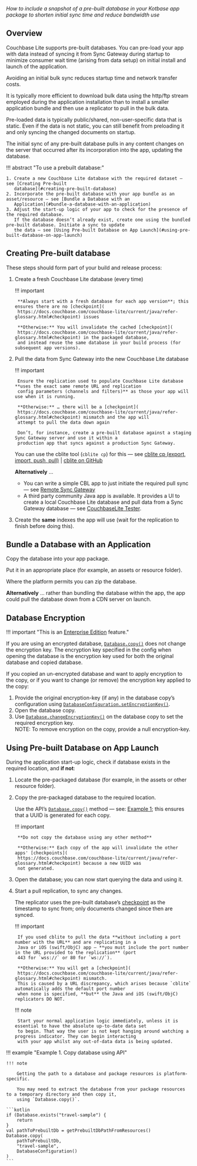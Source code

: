 _How to include a snapshot of a pre-built database in your Kotbase app package to shorten initial sync time and reduce
bandwidth use_

## Overview

Couchbase Lite supports pre-built databases. You can pre-load your app with data instead of syncing it from Sync Gateway
during startup to minimize consumer wait time (arising from data setup) on initial install and launch of the
application.

Avoiding an initial bulk sync reduces startup time and network transfer costs.

It is typically more efficient to download bulk data using the http/ftp stream employed during the application
installation than to install a smaller application bundle and then use a replicator to pull in the bulk data.

Pre-loaded data is typically public/shared, non-user-specific data that is static. Even if the data is not static, you
can still benefit from preloading it and only syncing the changed documents on startup.

The initial sync of any pre-built database pulls in any content changes on the server that occurred after its
incorporation into the app, updating the database.

!!! abstract "To use a prebuilt database:"

    1. Create a new Couchbase Lite database with the required dataset — see [Creating Pre-built
       database](#creating-pre-built-database)
    2. Incorporate the pre-built database with your app bundle as an asset/resource — see [Bundle a Database with an
       Application](#bundle-a-database-with-an-application)
    3. Adjust the start-up logic of your app to check for the presence of the required database.  
       If the database doesn’t already exist, create one using the bundled pre-built database. Initiate a sync to update
       the data — see [Using Pre-built Database on App Launch](#using-pre-built-database-on-app-launch)

## Creating Pre-built database

These steps should form part of your build and release process:

1. Create a fresh Couchbase Lite database (every time)

    !!! important

        **Always start with a fresh database for each app version**; this ensures there are no [checkpoint](
        https://docs.couchbase.com/couchbase-lite/current/java/refer-glossary.html#checkpoint) issues

        **Otherwise:** You will invalidate the cached [checkpoint](
        https://docs.couchbase.com/couchbase-lite/current/java/refer-glossary.html#checkpoint) in the packaged database,
        and instead reuse the same database in your build process (for subsequent app versions).

2. Pull the data from Sync Gateway into the new Couchbase Lite database

    !!! important

        Ensure the replication used to populate Couchbase Lite database **uses the exact same remote URL and replication
        config parameters (channels and filters)** as those your app will use when it is running.
        
        **Otherwise:** … there will be a [checkpoint](
        https://docs.couchbase.com/couchbase-lite/current/java/refer-glossary.html#checkpoint) mismatch and the app will
        attempt to pull the data down again
        
        Don’t, for instance, create a pre-built database against a staging Sync Gateway server and use it within a
        production app that syncs against a production Sync Gateway.

    You can use the cblite tool (`cblite cp`) for this — see [cblite cp (export, import, push, pull)](
    https://github.com/couchbaselabs/couchbase-mobile-tools/blob/master/Documentation.md#cp-aka-export-import-push-pull)
    | [cblite on GitHub](https://github.com/couchbaselabs/couchbase-mobile-tools/blob/master/README.cblite.md)

    **Alternatively** …

    * You can write a simple CBL app to just initiate the required pull sync — see [Remote Sync Gateway](replication.md)
    * A third party community Java app is available. It provides a UI to create a local Couchbase Lite database and pull
      data from a Sync Gateway database — see [CouchbaseLite Tester](https://github.com/Infosys/CouchbaseLiteTester).

3. Create the **same** indexes the app will use (wait for the replication to finish before doing this).

## Bundle a Database with an Application

Copy the database into your app package.

Put it in an appropriate place (for example, an assets or resource folder).

Where the platform permits you can zip the database.

**Alternatively** … rather than bundling the database within the app, the app could pull the database down from a CDN
server on launch.

## Database Encryption

!!! important "This is an [Enterprise Edition](https://www.couchbase.com/products/editions) feature."

If you are using an encrypted database, [`Database.copy()`](
/api/couchbase-lite-ee/kotbase/-database/-companion/copy.html) does not change the encryption key. The encryption key
specified in the config when opening the database is the encryption key used for both the original database and copied
database.

If you copied an un-encrypted database and want to apply encryption to the copy, or if you want to change (or remove)
the encryption key applied to the copy:

1. Provide the original encryption-key (if any) in the database copy’s configuration using
   [`DatabaseConfiguration.setEncryptionKey()`](/api/couchbase-lite-ee/kotbase/set-encryption-key.html).
2. Open the database copy.
3. Use [`Database.changeEncryptionKey()`](/api/couchbase-lite-ee/kotbase/change-encryption-key.html) on the database
   copy to set the required encryption key.  
   NOTE: To remove encryption on the copy, provide a null encryption-key.

## Using Pre-built Database on App Launch

During the application start-up logic, check if database exists in the required location, and **if not**:

1. Locate the pre-packaged database (for example, in the assets or other resource folder).
2. Copy the pre-packaged database to the required location.

    Use the API’s [`Database.copy()`](/api/couchbase-lite-ee/kotbase/-database/-companion/copy.html) method — see:
    [Example 1](#example-1); this ensures that a UUID is generated for each copy.

    !!! important
    
        **Do not copy the database using any other method**
    
        **Otherwise:** Each copy of the app will invalidate the other apps' [checkpoints](
        https://docs.couchbase.com/couchbase-lite/current/java/refer-glossary.html#checkpoint) because a new UUID was
        not generated.

3. Open the database; you can now start querying the data and using it.
4. Start a pull replication, to sync any changes.

    The replicator uses the pre-built database’s [checkpoint](
    https://docs.couchbase.com/couchbase-lite/current/java/refer-glossary.html#checkpoint) as the timestamp to sync
    from; only documents changed since then are synced.

    !!! important

        If you used cblite to pull the data **without including a port number with the URL** and are replicating in a
        Java or iOS (swift/ObjC) app — **you must include the port number in the URL provided to the replication** (port
        443 for `wss://` or 80 for `ws://`).

        **Otherwise:** You will get a [checkpoint](
        https://docs.couchbase.com/couchbase-lite/current/java/refer-glossary.html#checkpoint) mismatch.  
        This is caused by a URL discrepancy, which arises because `cblite` automatically adds the default port number
        when none is specified, **but** the Java and iOS (swift/ObjC) replicators DO NOT.

    !!! note

        Start your normal application logic immediately, unless it is essential to have the absolute up-to-date data set
        to begin. That way the user is not kept hanging around watching a progress indicator. They can begin interacting
        with your app whilst any out-of-data data is being updated.

!!! example "<span id='example-1'>Example 1. Copy database using API</span>"

    !!! note

        Getting the path to a database and package resources is platform-specific.

        You may need to extract the database from your package resources to a temporary directory and then copy it,
        using `Database.copy()`.

    ```kotlin
    if (Database.exists("travel-sample") {
        return
    }
    val pathToPrebuiltDb = getPrebuiltDbPathFromResources()
    Database.copy(
        pathToPrebuiltDb,
        "travel-sample",
        DatabaseConfiguration()
    )
    ```

